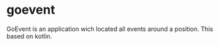 # goevent
GoEvent is an application wich located all events around a position. This based on kotlin.
